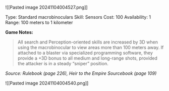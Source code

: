 ![[Pasted image 20241104004527.png]]

Type: Standard macrobinoculars
Skill: Sensors
Cost: 100
Availability: 1
Range: 100 meters to 1 kilometer

**Game Notes:** 
> All search and Perception-oriented skills are increased by 3D when using the macrobinocular to view areas more than 100 meters away. If attached to a blaster via specialized programming software, they provide a +3D bonus to all medium and long-range shots, provided the attacker is in a steady “sniper” position.

*Source: Rulebook (page 226), Heir to the Empire Sourcebook (page 109)*


![[Pasted image 20241104004540.png]]